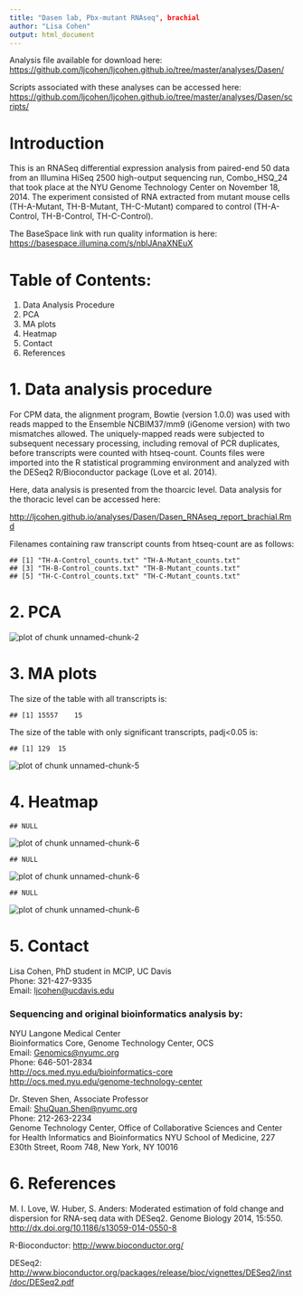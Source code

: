 ```yaml
---
title: "Dasen lab, Pbx-mutant RNAseq", brachial
author: "Lisa Cohen"
output: html_document
---
```


Analysis file available for download here:
https://github.com/ljcohen/ljcohen.github.io/tree/master/analyses/Dasen/

Scripts associated with these analyses can be accessed here:
https://github.com/ljcohen/ljcohen.github.io/tree/master/analyses/Dasen/scripts/

# Introduction

This is an RNASeq differential expression analysis from paired-end 50 data from an Illumina HiSeq 2500 high-output sequencing run, Combo_HSQ_24 that took place at the NYU Genome Technology Center on November 18, 2014. The experiment consisted of RNA extracted from mutant mouse cells (TH-A-Mutant, TH-B-Mutant, TH-C-Mutant) compared to control (TH-A-Control, TH-B-Control, TH-C-Control). 

The BaseSpace link with run quality information is here:
https://basespace.illumina.com/s/nblJAnaXNEuX

# Table of Contents:
1. Data Analysis Procedure
2. PCA
3. MA plots
4. Heatmap
5. Contact
6. References

# 1. Data analysis procedure

For CPM data, the alignment program, Bowtie (version 1.0.0) was used with reads mapped to the Ensemble NCBIM37/mm9 (iGenome version) with two mismatches allowed. The uniquely-mapped reads were subjected to subsequent necessary processing, including removal of PCR duplicates, before transcripts were counted with htseq-count. Counts files were imported into the R statistical programming environment and analyzed with the DESeq2 R/Bioconductor package (Love et al. 2014).

Here, data analysis is presented from the thoarcic level. Data analysis for the thoracic level can be accessed here:

http://ljcohen.github.io/analyses/Dasen/Dasen_RNAseq_report_brachial.Rmd


Filenames containing raw transcript counts from htseq-count are as follows:

```
## [1] "TH-A-Control_counts.txt" "TH-A-Mutant_counts.txt" 
## [3] "TH-B-Control_counts.txt" "TH-B-Mutant_counts.txt" 
## [5] "TH-C-Control_counts.txt" "TH-C-Mutant_counts.txt"
```


# 2. PCA

![plot of chunk unnamed-chunk-2](figure/unnamed-chunk-2-1.png) 




# 3. MA plots

The size of the table with all transcripts is: 

```
## [1] 15557    15
```

The size of the table with only significant transcripts, padj<0.05 is:

```
## [1] 129  15
```

![plot of chunk unnamed-chunk-5](figure/unnamed-chunk-5-1.png) 


# 4. Heatmap


```
## NULL
```

![plot of chunk unnamed-chunk-6](figure/unnamed-chunk-6-1.png) 

```
## NULL
```

![plot of chunk unnamed-chunk-6](figure/unnamed-chunk-6-2.png) 

```
## NULL
```

![plot of chunk unnamed-chunk-6](figure/unnamed-chunk-6-3.png) 


# 5. Contact

Lisa Cohen, PhD student in MCIP, UC Davis     
Phone: 321-427-9335       
Email: ljcohen@ucdavis.edu

### Sequencing and original bioinformatics analysis by:

NYU Langone Medical Center   
Bioinformatics Core, Genome Technology Center, OCS   
Email: Genomics@nyumc.org         
Phone: 646-501-2834   
http://ocs.med.nyu.edu/bioinformatics-core  
http://ocs.med.nyu.edu/genome-technology-center   

Dr. Steven Shen, Associate Professor      
Email: ShuQuan.Shen@nyumc.org  
Phone: 212-263-2234           
Genome Technology Center, Office of Collaborative Sciences
and Center for Health Informatics and Bioinformatics
NYU School of Medicine,
227 E30th Street, Room 748, 
New York, NY 10016



# 6. References

M. I. Love, W. Huber, S. Anders: Moderated estimation of fold change and dispersion for RNA-seq data with DESeq2.
Genome Biology 2014, 15:550. http://dx.doi.org/10.1186/s13059-014-0550-8

R-Bioconductor: http://www.bioconductor.org/

DESeq2: http://www.bioconductor.org/packages/release/bioc/vignettes/DESeq2/inst/doc/DESeq2.pdf

